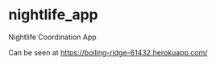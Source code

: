 # nightlife_app
Nightlife Coordination App

Can be seen at https://boiling-ridge-61432.herokuapp.com/
